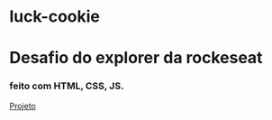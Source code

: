 # luck-cookie 

<h1>Desafio do explorer da rockeseat</h1>

<h3>feito com HTML, CSS, JS.</h3>
 <a href="[https://github.com/silvawillx/luck-cookie](https://silvawillx.github.io/luck-cookie/)https://silvawillx.github.io/luck-cookie/">Projeto</a>
